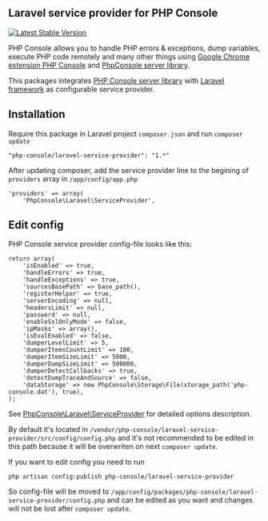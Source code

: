 ## Laravel service provider for PHP Console

[![Latest Stable Version](https://poser.pugx.org/php-console/laravel-service-provider/version.png)](https://packagist.org/packages/php-console/laravel-service-provider)

PHP Console allows you to handle PHP errors & exceptions, dump variables, execute PHP code remotely and many other things using [Google Chrome extension PHP Console](https://chrome.google.com/webstore/detail/php-console/nfhmhhlpfleoednkpnnnkolmclajemef) and [PhpConsole server library](https://github.com/barbushin/php-console).

This packages integrates [PHP Console server library](https://github.com/barbushin/php-console) with [Laravel framework](http://laravel.com) as configurable service provider.

## Installation

Require this package in Laravel project `composer.json` and run `composer update`

    "php-console/laravel-service-provider": "1.*"

After updating composer, add the service provider line to the begining of `providers` array in `/app/config/app.php`

	'providers' => array(
		'PhpConsole\Laravel\ServiceProvider',

## Edit config

PHP Console service provider config-file looks like this:

	return array(
		'isEnabled' => true,
		'handleErrors' => true,
		'handleExceptions' => true,
		'sourcesBasePath' => base_path(),
		'registerHelper' => true,
		'serverEncoding' => null,
		'headersLimit' => null,
		'password' => null,
		'enableSslOnlyMode' => false,
		'ipMasks' => array(),
		'isEvalEnabled' => false,
		'dumperLevelLimit' => 5,
		'dumperItemsCountLimit' => 100,
		'dumperItemSizeLimit' => 5000,
		'dumperDumpSizeLimit' => 500000,
		'dumperDetectCallbacks' => true,
		'detectDumpTraceAndSource' => false,
		'dataStorage' => new PhpConsole\Storage\File(storage_path('php-console.dat'), true),
	);

See [PhpConsole\Laravel\ServiceProvider](/src/PhpConsole/Laravel/ServiceProvider.php) for detailed options description.

By default it's located in `/vendor/php-console/laravel-service-provider/src/config/config.php` and it's not recommended to be edited in this path because it will be overwriten on next `composer update`. 

If you want to edit config you need to run

    php artisan config:publish php-console/laravel-service-provider

So config-file will be moved to `/app/config/packages/php-console/laravel-service-provider/config.php` and can be edited as you want and changes will not be lost after `composer update`.
